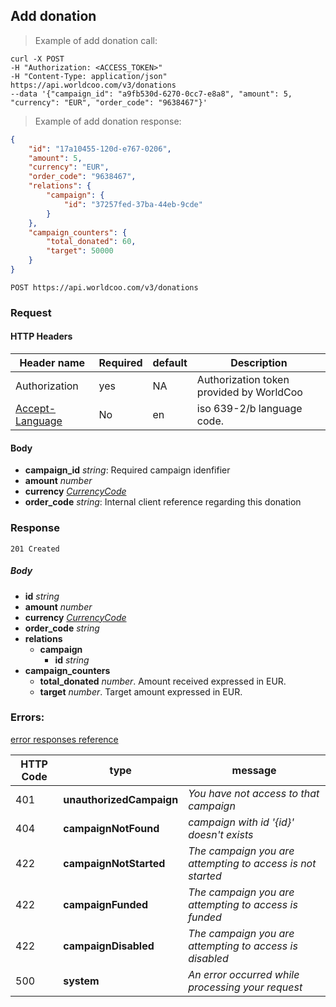 ## Add donation

> Example of add donation call:

```shell
curl -X POST
-H "Authorization: <ACCESS_TOKEN>"
-H "Content-Type: application/json"
https://api.worldcoo.com/v3/donations
--data '{"campaign_id": "a9fb530d-6270-0cc7-e8a8", "amount": 5, "currency": "EUR", "order_code": "9638467"}'
```

> Example of add donation response:

```json
{
    "id": "17a10455-120d-e767-0206",
    "amount": 5,
    "currency": "EUR",
    "order_code": "9638467",
    "relations": {
        "campaign": {
            "id": "37257fed-37ba-44eb-9cde"
        }
    },
    "campaign_counters": {
        "total_donated": 60,
        "target": 50000
    }
}
```

`POST https://api.worldcoo.com/v3/donations`

### Request

#### HTTP Headers

Header name | Required | default | Description
---------- | ------- | ------- | -------
Authorization | yes | NA | Authorization token provided by WorldCoo
[Accept-Language](https://www.w3.org/Protocols/rfc2616/rfc2616-sec14.html#sec14.4) | No | en | iso 639-2/b language code.

#### Body

- **campaign_id** *string*: Required campaign idenfifier
- **amount** *number*
- **currency** *[CurrencyCode](#currency-standar)*
- **order_code** *string*: Internal client reference regarding this donation

### Response

`201 Created`

##### Body
- **id** *string*
- **amount** *number*
- **currency** *[CurrencyCode](#currency-standar)*
- **order_code** *string*
- **relations**
    - **campaign**
        - **id** *string*
- **campaign_counters**
    - **total_donated** *number*. Amount received expressed in EUR.
    - **target** *number*. Target amount expressed in EUR.
    
### Errors:

[error responses reference](#errors-response-reference)

HTTP Code | type | message
--------- | ---- | -------
401 | **unauthorizedCampaign** | *You have not access to that campaign*
404 | **campaignNotFound** | *campaign with id '{id}' doesn't exists*
422 | **campaignNotStarted** | *The campaign you are attempting to access is not started*
422 | **campaignFunded** | *The campaign you are attempting to access is funded*
422 | **campaignDisabled** | *The campaign you are attempting to access is disabled*
500 | **system** | *An error occurred while processing your request*
